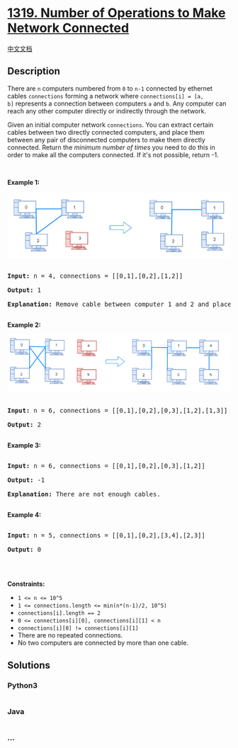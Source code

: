 # [1319. Number of Operations to Make Network Connected](https://leetcode.com/problems/number-of-operations-to-make-network-connected)

[中文文档](/solution/1300-1399/1319.Number%20of%20Operations%20to%20Make%20Network%20Connected/README.md)

## Description

<p>There are&nbsp;<code>n</code>&nbsp;computers numbered from&nbsp;<code>0</code>&nbsp;to&nbsp;<code>n-1</code>&nbsp;connected by&nbsp;ethernet cables&nbsp;<code>connections</code>&nbsp;forming a network where&nbsp;<code>connections[i] = [a, b]</code>&nbsp;represents a connection between computers&nbsp;<code>a</code>&nbsp;and&nbsp;<code>b</code>. Any computer&nbsp;can reach any other computer directly or indirectly through the network.</p>

<p>Given an initial computer network <code>connections</code>. You can extract certain cables between two directly connected computers, and place them between any pair of disconnected computers to make them directly connected. Return the <em>minimum number of times</em> you need to do this in order to make all the computers connected. If it&#39;s not possible, return -1.&nbsp;</p>

<p>&nbsp;</p>

<p><strong>Example 1:</strong></p>

![](./images/sample_1_1677.png)

<pre>

<strong>Input:</strong> n = 4, connections = [[0,1],[0,2],[1,2]]

<strong>Output:</strong> 1

<strong>Explanation:</strong> Remove cable between computer 1 and 2 and place between computers 1 and 3.

</pre>

<p><strong>Example 2:</strong></p>

![](./images/sample_2_1677.png)

<pre>

<strong>Input:</strong> n = 6, connections = [[0,1],[0,2],[0,3],[1,2],[1,3]]

<strong>Output:</strong> 2

</pre>

<p><strong>Example 3:</strong></p>

<pre>

<strong>Input:</strong> n = 6, connections = [[0,1],[0,2],[0,3],[1,2]]

<strong>Output:</strong> -1

<strong>Explanation:</strong> There are not enough cables.

</pre>

<p><strong>Example 4:</strong></p>

<pre>

<strong>Input:</strong> n = 5, connections = [[0,1],[0,2],[3,4],[2,3]]

<strong>Output:</strong> 0

</pre>

<p>&nbsp;</p>

<p><strong>Constraints:</strong></p>

<ul>
	<li><code>1 &lt;= n &lt;= 10^5</code></li>
	<li><code>1 &lt;= connections.length &lt;= min(n*(n-1)/2, 10^5)</code></li>
	<li><code>connections[i].length == 2</code></li>
	<li><code>0 &lt;= connections[i][0], connections[i][1]&nbsp;&lt; n</code></li>
	<li><code>connections[i][0] != connections[i][1]</code></li>
	<li>There are no repeated connections.</li>
	<li>No two computers are connected by more than one cable.</li>
</ul>

## Solutions

<!-- tabs:start -->

### **Python3**

```python

```

### **Java**

```java

```

### **...**

```

```

<!-- tabs:end -->
